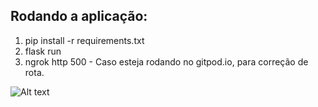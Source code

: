 ## Rodando a aplicação:

1. pip install -r requirements.txt
2. flask run
3. ngrok http 500 - Caso esteja rodando no gitpod.io, para correção de rota.

![Alt text](https://uploaddeimagens.com.br/images/003/403/877/full/l3.jpg?1630174150 "Screenshot")

